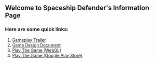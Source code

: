 ## Welcome to Spaceship Defender's Information Page

### Here are some quick links:

1. [Gameplay Trailer](https://youtu.be/Uh4r9-S_qBk)
2. [Game Design Document](https://1drv.ms/b/s!Ai1FM8OsG3Srgt1V3J4Upvu42aGCPQ?e=VWG8Lh)
3. [Play The Game (WebGL)](https://jordynwinnie.itch.io/spaceship-defender) 
4. [Play The Game (Google Play Store)](https://jordynwinnie.page.link/SpaceDefAndroid) 
